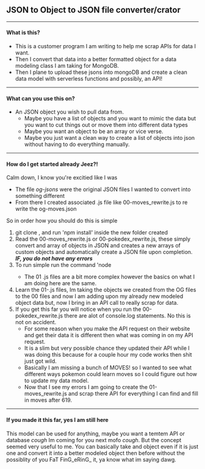 ## JSON to Object to JSON file converter/crator

---

#### What is this?

  - This is a customer program I am writing to help me scrap APIs for data I want.
  - Then I convert that data into a better formatted object for a data modeling class I am taking for MongoDB.
  - Then I plane to upload these jsons into mongoDB and create a clean data model with serverless functions and possibly, an API!

---

#### What can you use this on?

  - An JSON object you wish to pull data from.
    - Maybe you have a list of objects and you want to mimic the data but you want to cut things out or move them into different data types
    - Maybe you want an object to be an array or vice verse.
    - Maybe you just want a clean way to create a list of objects into json without having to do everything manually.

---

#### How do I get started already Jeez?!

Calm down, I know you're excitied like I was

  - The file *og-jsons* were the original JSON files I wanted to convert into something different
  - From there I created associated .js file like 00-moves_rewrite.js to re write the og-moves.json

  So in order how you should do this is simple 

  1. git clone <this repo>, and run 'npm install' inside the new folder created
  2. Read the 00-moves_rewrite.js or 00-pokedex_rewrite.js, these simply convert and array of objects in JSON and creates a new arrays of custom objects and automatically create a JSON file upon completion. ***IF, you do not have any errors***
  3.  To run simple run the command 'node <insert your rewrite script here>
      - The 01 .js files are a bit more complex however the basics on what I am doing here are the same.
  4. Learn the 01-<whatever>.js files, Im taking the objects we created from the OG files to the 00 files and now I am adding upon my already new modeled object data but, now I bring in an API call to really scrap for data.
  5. If you get this far you will notice when you run the 00-pokedex_rewrite.js there are alot of console.log statements. No this is not on accident.
      - For some reason when you make the API request on their website and get their data it is different then what was coming in on my API request. 
      - It is a slim but very possible chance they updated their API while I was doing this because for a couple hour my code works then shit just got wild.
      - Basically I am missing a bunch of MOVES! so I wanted to see what different ways pokemon could learn moves so I could figure out how to update my data model.
      - Now that I see my errors I am going to create the 01-moves_rewrite.js and scrap there API for everything I can find and fill in moves after 619.
  
---  

#### If you made it this far, yes I am still here

  This model can be used for anything, maybe you want a temtem API or database *cough* Im coming for you next mofo *cough*. But the concept seemed very useful to me. You can basically take and object even if it is just one and convert it into a better modeled object then before without the possiblity of you FaT FinG_eRinG_ it, ya know what im saying dawg.